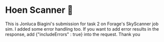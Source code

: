# Hoen Scanner :shell:

This is Jonluca Biagini's submission for task 2 on Forage's SkyScanner job sim. I added some error handling too. If you want to add error results in the response, add {"includeErrors" : true} into the request. Thank you 